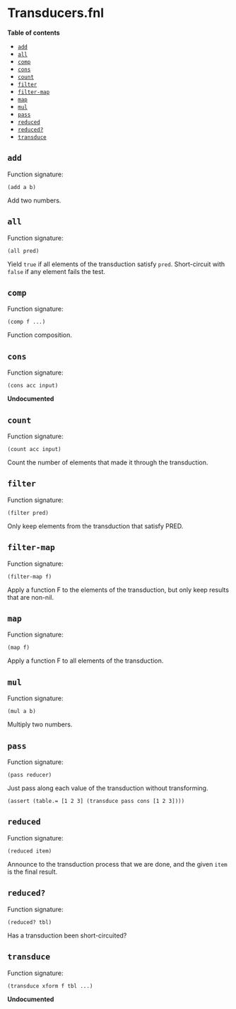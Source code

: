 # Transducers.fnl

**Table of contents**

- [`add`](#add)
- [`all`](#all)
- [`comp`](#comp)
- [`cons`](#cons)
- [`count`](#count)
- [`filter`](#filter)
- [`filter-map`](#filter-map)
- [`map`](#map)
- [`mul`](#mul)
- [`pass`](#pass)
- [`reduced`](#reduced)
- [`reduced?`](#reduced-1)
- [`transduce`](#transduce)

## `add`
Function signature:

```
(add a b)
```

Add two numbers.

## `all`
Function signature:

```
(all pred)
```

Yield `true` if all elements of the transduction satisfy `pred`. Short-circuit
with `false` if any element fails the test.

## `comp`
Function signature:

```
(comp f ...)
```

Function composition.

## `cons`
Function signature:

```
(cons acc input)
```

**Undocumented**

## `count`
Function signature:

```
(count acc input)
```

Count the number of elements that made it through the transduction.

## `filter`
Function signature:

```
(filter pred)
```

Only keep elements from the transduction that satisfy PRED.

## `filter-map`
Function signature:

```
(filter-map f)
```

Apply a function F to the elements of the transduction, but only keep results
that are non-nil.

## `map`
Function signature:

```
(map f)
```

Apply a function F to all elements of the transduction.

## `mul`
Function signature:

```
(mul a b)
```

Multiply two numbers.

## `pass`
Function signature:

```
(pass reducer)
```

Just pass along each value of the transduction without transforming.

```fennel
(assert (table.= [1 2 3] (transduce pass cons [1 2 3])))
```

## `reduced`
Function signature:

```
(reduced item)
```

Announce to the transduction process that we are done, and the given `item` is
the final result.

## `reduced?`
Function signature:

```
(reduced? tbl)
```

Has a transduction been short-circuited?

## `transduce`
Function signature:

```
(transduce xform f tbl ...)
```

**Undocumented**


<!-- Generated with Fenneldoc v1.0.0
     https://gitlab.com/andreyorst/fenneldoc -->
